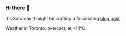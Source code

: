 ### Hi there :wave:

It's Saturday! I might be crafting a fascinating [blog post](https://benjaminwuethrich.dev).

Weather in Toronto: overcast, at +14°C.
